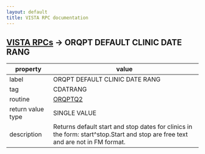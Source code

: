 ```yaml
---
layout: default
title: VISTA RPC documentation
---
```




## [VISTA RPCs](TableOfContent.md) &#8594; ORQPT DEFAULT CLINIC DATE RANG 

 property | value 
--- | --- 
 label | ORQPT DEFAULT CLINIC DATE RANG
 tag | CDATRANG
 routine | [ORQPTQ2](http://code.osehra.org/dox/Routine_ORQPTQ2_source.html)
 return value type | SINGLE VALUE
 description | Returns default start and stop dates for clinics in the form: start^stop.Start and stop are free text and are not in FM format.  
